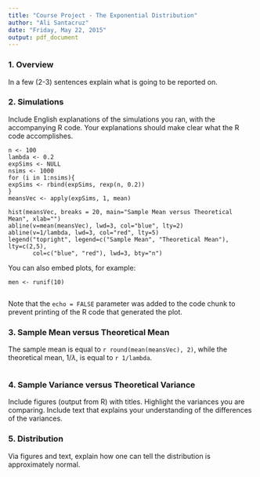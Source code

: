 ```yaml
---
title: "Course Project - The Exponential Distribution"
author: "Ali Santacruz"
date: "Friday, May 22, 2015"
output: pdf_document
---
```


### 1. Overview
In a few (2-3) sentences explain what is going to be reported on.

### 2. Simulations
Include English explanations of the simulations you ran, with the accompanying R code. Your explanations should make clear what the R code accomplishes.


```{r}
n <- 100
lambda <- 0.2
expSims <- NULL
nsims <- 1000
for (i in 1:nsims){ 
expSims <- rbind(expSims, rexp(n, 0.2))
}
meansVec <- apply(expSims, 1, mean)
```



```{r histoMeans, eval=FALSE}
hist(meansVec, breaks = 20, main="Sample Mean versus Theoretical Mean", xlab="")
abline(v=mean(meansVec), lwd=3, col="blue", lty=2)
abline(v=1/lambda, lwd=3, col="red", lty=5)
legend("topright", legend=c("Sample Mean", "Theoretical Mean"), lty=c(2,5), 
       col=c("blue", "red"), lwd=3, bty="n")
```


You can also embed plots, for example:

```{r men}
men <- runif(10)
```

```{r men}
```

Note that the `echo = FALSE` parameter was added to the code chunk to prevent printing of the R code that generated the plot.

### 3. Sample Mean versus Theoretical Mean
The sample mean is equal to `r round(mean(meansVec), 2)`, while the theoretical mean, $1/\lambda$, is equal to `r 1/lambda`.

```{r histoMeans, echo = FALSE}
```

### 4. Sample Variance versus Theoretical Variance
Include figures (output from R) with titles. Highlight the variances you are comparing. Include text that explains your understanding of the differences of the variances.

### 5. Distribution
Via figures and text, explain how one can tell the distribution is approximately normal.




